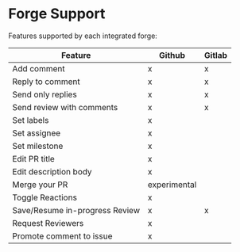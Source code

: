 # Forge Support

Features supported by each integrated forge:


| Feature                        | Github       | Gitlab |
|--------------------------------|--------------|--------|
| Add comment                    | x            | x      |
| Reply to comment               | x            | x      |
| Send only replies              | x            | x      |
| Send review with comments      | x            | x      |
| Set labels                     | x            |        |
| Set assignee                   | x            |        |
| Set milestone                  | x            |        |
| Edit PR title                  | x            |        |
| Edit description body          | x            |        |
| Merge your PR                  | experimental |        |
| Toggle Reactions               | x            |        |
| Save/Resume in-progress Review | x            | x      |
| Request Reviewers              | x            |        |
| Promote comment to issue       | x            |        |

